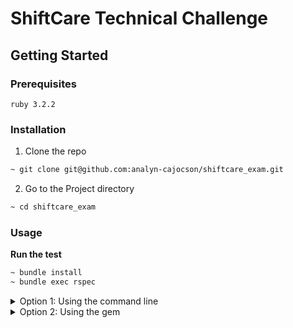 # ShiftCare Technical Challenge

## Getting Started
### Prerequisites
```
ruby 3.2.2
```
### Installation
1. Clone the repo
```bash
~ git clone git@github.com:analyn-cajocson/shiftcare_exam.git
```

2. Go to the Project directory
```bash
~ cd shiftcare_exam
```

### Usage
**Run the test**
```bash
~ bundle install
~ bundle exec rspec
```

<details>

<summary>Option 1: Using the command line</summary>

**#search**
```bash
~ bin/client_search -v "John Doe"  #this will use the default search field full_name
```
You can also specify the search field:
```bash
~ bin/client_search -v "john.doe@gmail.com" -f "email"
```

**#check_duplicates**
```bash
~ bin/client_duplicates
```

**Using other JSON file**

Use the -j options in running the command
```bash
~ bin/client_search -v "john.doe@gmail.com" -f "email" -j ~/path/to/your/file.json

~ bin/client_duplicates  -j ~/path/to/your/file.json
```
</details>


<details>

<summary>Option 2: Using the gem</summary>

1. Install this gem:
```bash
~ gem install ./shiftcare_exam-1.0.0.gem 
```

2. Use Interactive Ruby:
```bash
~ irb
```

**#search**
```ruby
~ require "shiftcare_exam"
 
~ client = Client.new
~ client.search("John Doe")  #this will use the default search field full_name
```
You can also specify the search field:
```ruby
~ require "shiftcare_exam"

~ client = Client.new
~ client.search("john.doe@gmail.com", "email")
```

**#check_duplicates**
```ruby
~ require "shiftcare_exam"

~ client = Client.new
~ client.check_duplicates
```

**Using other JSON file**
```ruby
~ require "shiftcare_exam"
~ require "json"

~ json_file_path = File.expand_path("~/path/to/your/file.json")
~ client = Client.new(json_file_path)
```
</details>
